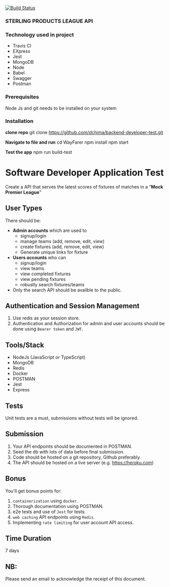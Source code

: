 [![Build Status](https://travis-ci.org/dchima/backend-developer-test.svg?branch=develop)](https://travis-ci.org/dchima/backend-developer-test)



### STERLING PRODUCTS LEAGUE API 

[Heroku app]: https://sterling-league.herokuapp.com/

### Technology used in project

- Travis CI 
- EXpress
- Jest
- MongoDB 
- Node
- Babel
- Swagger 
- Postman

### Prerequisites

Node Js and git needs to be installed on your system

### Installation

**clone repo**
git clone https://github.com/dchima/backend-developer-test.git

**Navigate to file and run**
cd WayFarer
npm install
npm start

**Test the app**
npm run build-test


# Software Developer Application Test

Create a API that serves the latest scores of fixtures of matches in a “**Mock Premier League**”

## User Types

There should be:

- **Admin accounts** which are used to
  - signup/login
  - manage teams (add, remove, edit, view)
  - create fixtures (add, remove, edit, view)
  - Generate unique links for fixture
- **Users accounts** who can
  - signup/login
  - view teams
  - view completed fixtures
  - view pending fixtures
  - robustly search fixtures/teams
- Only the search API should be availble to the public.

## Authentication and Session Management
1. Use redis as your session store.
3. Authentication and Authorization for admin and user accounts should be done using `Bearer token` and `JWT`.

## Tools/Stack

- NodeJs (JavaScript or TypeScript)
- MongoDB
- Redis
- Docker
- POSTMAN
- Jest
- Express

## Tests

Unit tests are a must, submissions without tests will be ignored.

## Submission

1. Your API endpoints should be documented in POSTMAN.
2. Seed the db with lots of data before final submission.
3. Code should be hosted on a git repository, Github preferably.
4. The API should be hosted on a live server (e.g. https://heroku.com)

## Bonus

You'll get bonus points for:
1. `containerization` using `docker`.
2. Thorough documentation using POSTMAN.
3. e2e tests and use of `Jest` for tests.
4. `web caching` API endpoints using `Redis`.
5. Implementing `rate limiting` for user account API access.

## Time Duration

7 days

## NB:

Please send an email to acknowledge the receipt of this document.

